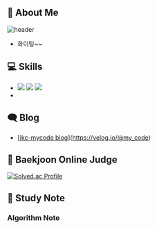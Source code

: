 ## 👋 About Me

![header](https://capsule-render.vercel.app/api?type=waving&color=timeGradient&height=240&section=header&text=%20Welcome%20to%20mycode%20🤗&fontSize=36&animation=fadeIn&fontAlignY=36)
- 화이팅~~

## 💻 Skills

- <img src="https://img.shields.io/badge/C-172B4D?style=flat&logo=C&logoColor=white"/> <img src="https://img.shields.io/badge/C++-1E88E5?style=flat&logo=C%2B%2B&logoColor=white"/> <img src="https://img.shields.io/badge/Java-4479A1?style=flat&logo=Java&logoColor=white"/>
- 
## 🗨 Blog

- [[jkc-mycode blog](https://jkc-mycode.github.io/)](https://velog.io/@my_code)

## 📃 Baekjoon Online Judge

[![Solved.ac Profile](http://mazassumnida.wtf/api/v2/generate_badge?boj=jkc9709)](https://solved.ac/jkc9709/)

## 📁 Study Note


### Algorithm Note


